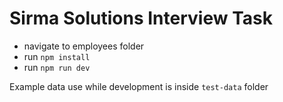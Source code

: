 # Sirma Solutions Interview Task

- navigate to employees folder
- run `npm install`
- run `npm run dev`

Example data use while development is inside `test-data` folder
